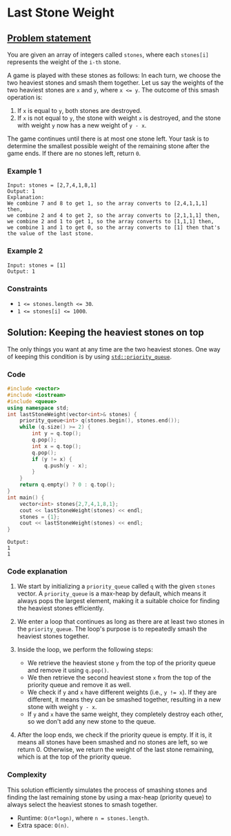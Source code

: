 # Last Stone Weight

## [Problem statement](https://leetcode.com/problems/last-stone-weight/)

You are given an array of integers called `stones`, where each `stones[i]` represents the weight of the `i-th` stone.

A game is played with these stones as follows: In each turn, we choose the two heaviest stones and smash them together. Let us say the weights of the two heaviest stones are `x` and `y`, where `x <= y`. The outcome of this smash operation is:

1. If `x` is equal to `y`, both stones are destroyed.
2. If `x` is not equal to `y`, the stone with weight `x` is destroyed, and the stone with weight `y` now has a new weight of `y - x`.

The game continues until there is at most one stone left. Your task is to determine the smallest possible weight of the remaining stone after the game ends. If there are no stones left, return `0`.

### Example 1

```text
Input: stones = [2,7,4,1,8,1]
Output: 1
Explanation: 
We combine 7 and 8 to get 1, so the array converts to [2,4,1,1,1] then,
we combine 2 and 4 to get 2, so the array converts to [2,1,1,1] then,
we combine 2 and 1 to get 1, so the array converts to [1,1,1] then,
we combine 1 and 1 to get 0, so the array converts to [1] then that's the value of the last stone.
```

### Example 2

```text
Input: stones = [1]
Output: 1
```

### Constraints

* `1 <= stones.length <= 30`.
* `1 <= stones[i] <= 1000`.
    

## Solution: Keeping the heaviest stones on top

The only things you want at any time are the two heaviest stones. One way of keeping this condition is by using [`std::priority_queue`](https://en.cppreference.com/w/cpp/container/priority_queue).

### Code

```cpp
#include <vector>
#include <iostream>
#include <queue>
using namespace std;
int lastStoneWeight(vector<int>& stones) {
    priority_queue<int> q(stones.begin(), stones.end());
    while (q.size() >= 2) {
        int y = q.top();
        q.pop();
        int x = q.top();
        q.pop();
        if (y != x) {
            q.push(y - x);
        }
    }
    return q.empty() ? 0 : q.top();    
}
int main() {
    vector<int> stones{2,7,4,1,8,1};
    cout << lastStoneWeight(stones) << endl;
    stones = {1};
    cout << lastStoneWeight(stones) << endl;
}
```

```text
Output:
1
1
```

### Code explanation

1. We start by initializing a `priority_queue` called `q` with the given `stones` vector. A `priority_queue` is a max-heap by default, which means it always pops the largest element, making it a suitable choice for finding the heaviest stones efficiently.

2. We enter a loop that continues as long as there are at least two stones in the `priority_queue`. The loop's purpose is to repeatedly smash the heaviest stones together.

3. Inside the loop, we perform the following steps:
   - We retrieve the heaviest stone `y` from the top of the priority queue and remove it using `q.pop()`.
   - We then retrieve the second heaviest stone `x` from the top of the priority queue and remove it as well.
   - We check if `y` and `x` have different weights (i.e., `y != x`). If they are different, it means they can be smashed together, resulting in a new stone with weight `y - x`.
   - If `y` and `x` have the same weight, they completely destroy each other, so we don't add any new stone to the queue.

4. After the loop ends, we check if the priority queue is empty. If it is, it means all stones have been smashed and no stones are left, so we return 0. Otherwise, we return the weight of the last stone remaining, which is at the top of the priority queue.


### Complexity
This solution efficiently simulates the process of smashing stones and finding the last remaining stone by using a max-heap (priority queue) to always select the heaviest stones to smash together.

* Runtime: `O(n*logn)`, where `n = stones.length`.   
* Extra space: `O(n)`.
    
    
    